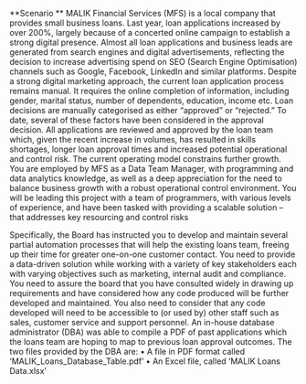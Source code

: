 **Scenario **
MALIK Financial Services (MFS) is a local company that provides small business loans. Last year, loan 
applications increased by over 200%, largely because of a concerted online campaign to establish a 
strong digital presence. Almost all loan applications and business leads are generated from search 
engines and digital advertisements, reflecting the decision to increase advertising spend on SEO
(Search Engine Optimisation) channels such as Google, Facebook, LinkedIn and similar platforms. 
Despite a strong digital marketing approach, the current loan application process remains manual. 
It requires the online completion of information, including gender, marital status, number of 
dependents, education, income etc. Loan decisions are manually categorised as either “approved” or 
“rejected.” To date, several of these factors have been considered in the approval decision. All 
applications are reviewed and approved by the loan team which, given the recent increase in 
volumes, has resulted in skills shortages, longer loan approval times and increased potential 
operational and control risk. The current operating model constrains further growth. 
You are employed by MFS as a Data Team Manager, with programming and data analytics 
knowledge, as well as a deep appreciation for the need to balance business growth with a robust
operational control environment. You will be leading this project with a team of programmers, with 
various levels of experience, and have been tasked with providing a scalable solution – that 
addresses key resourcing and control risks

Specifically, the Board has instructed you to develop and maintain several partial automation 
processes that will help the existing loans team, freeing up their time for greater one-on-one 
customer contact. You need to provide a data-driven solution while working with a variety of key 
stakeholders each with varying objectives such as marketing, internal audit and compliance. You 
need to assure the board that you have consulted widely in drawing up requirements and have 
considered how any code produced will be further developed and maintained. You also need to 
consider that any code developed will need to be accessible to (or used by) other staff such as sales, 
customer service and support personnel. 
An in-house database administrator (DBA) was able to compile a PDF of past applications which the 
loans team are hoping to map to previous loan approval outcomes. 
The two files provided by the DBA are: 
• A file in PDF format called ‘MALIK_Loans_Database_Table.pdf’
• An Excel file, called ‘MALIK Loans Data.xlsx’
